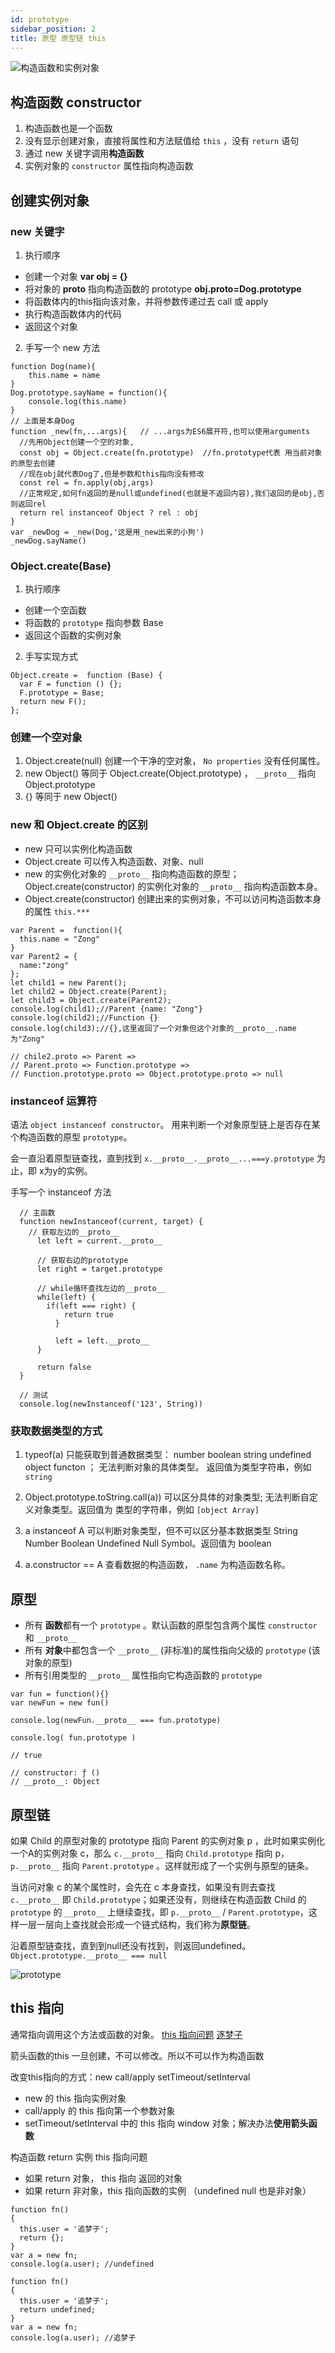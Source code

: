 ```yaml
---
id: prototype
sidebar_position: 2
title: 原型 原型链 this
---
```


![构造函数和实例对象](./img/constructor.jpg)

## 构造函数 constructor
1. 构造函数也是一个函数
2. 没有显示创建对象，直接将属性和方法赋值给 `this` ，没有 `return` 语句
3. 通过 new 关键字调用**构造函数**
4. 实例对象的 `constructor` 属性指向构造函数

## 创建实例对象
### new 关键字
1. 执行顺序
  - 创建一个对象 **var obj = {}**
  - 将对象的 __proto__ 指向构造函数的 prototype **obj.__proto__=Dog.prototype**
  - 将函数体内的this指向该对象，并将参数传递过去 call 或 apply
  - 执行构造函数体内的代码
  - 返回这个对象 
  
2. 手写一个 new 方法
  ```
  function Dog(name){
      this.name = name
  }
  Dog.prototype.sayName = function(){
      console.log(this.name)
  }
  // 上面是本身Dog
  function _new(fn,...args){   // ...args为ES6展开符,也可以使用arguments
    //先用Object创建一个空的对象,
    const obj = Object.create(fn.prototype)  //fn.prototype代表 用当前对象的原型去创建
    //现在obj就代表Dog了,但是参数和this指向没有修改
    const rel = fn.apply(obj,args)
    //正常规定,如何fn返回的是null或undefined(也就是不返回内容),我们返回的是obj,否则返回rel
    return rel instanceof Object ? rel : obj
  }
  var _newDog = _new(Dog,'这是用_new出来的小狗')
  _newDog.sayName()
  ```

### Object.create(Base)
1. 执行顺序
  - 创建一个空函数
  - 将函数的 `prototype` 指向参数 Base
  - 返回这个函数的实例对象

2. 手写实现方式
  ```
  Object.create =  function (Base) {
    var F = function () {};
    F.prototype = Base;
    return new F();
  };
  ```

### 创建一个空对象
1. Object.create(null) 创建一个干净的空对象， `No properties` 没有任何属性。
2. new Object() 等同于 Object.create(Object.prototype) ， `__proto__` 指向 Object.prototype
3. {} 等同于 new Object()

### new 和 Object.create 的区别
- new 只可以实例化构造函数
- Object.create 可以传入构造函数、对象、null
- new 的实例化对象的 `__proto__` 指向构造函数的原型；Object.create(constructor) 的实例化对象的 `__proto__` 指向构造函数本身。
- Object.create(constructor) 创建出来的实例对象，不可以访问构造函数本身的属性 `this.***` 
```
var Parent =  function(){
  this.name = "Zong"
}
var Parent2 = {
  name:"zong"
};
let child1 = new Parent();
let child2 = Object.create(Parent);
let child3 = Object.create(Parent2);
console.log(child1);//Parent {name: "Zong"}
console.log(child2);//Function {}
console.log(child3);//{},这里返回了一个对象但这个对象的__proto__.name为"Zong"

// chile2.proto => Parent => 
// Parent.proto => Function.prototype => 
// Function.prototype.proto => Object.prototype.proto => null
```

### instanceof 运算符
语法 `object instanceof constructor`。 用来判断一个对象原型链上是否存在某个构造函数的原型 `prototype`。

会一直沿着原型链查找，直到找到 `x.__proto__.__proto__...===y.prototype` 为止，即 x为y的实例。

手写一个 instanceof 方法
```
  // 主函数
  function newInstanceof(current, target) {
    // 获取左边的__proto__
      let left = current.__proto__
      
      // 获取右边的prototype
      let right = target.prototype
      
      // while循环查找左边的__proto__
      while(left) {
        if(left === right) {
            return true
          }
          
          left = left.__proto__
      }
      
      return false
  }

  // 测试  
  console.log(newInstanceof('123', String))
```

### 获取数据类型的方式

1. typeof(a)
   只能获取到普通数据类型： number boolean string undefined object functon ； 无法判断对象的具体类型。 返回值为类型字符串，例如 `string`

2. Object.prototype.toString.call(a))
   可以区分具体的对象类型; 无法判断自定义对象类型。返回值为 类型的字符串，例如 `[object Array]` 

3. a instanceof A
   可以判断对象类型，但不可以区分基本数据类型 String Number Boolean Undefined Null Symbol。返回值为 boolean 

4. a.constructor == A
   查看数据的构造函数， `.name` 为构造函数名称。




## 原型
- 所有 **函数**都有一个 `prototype` 。默认函数的原型包含两个属性 `constructor` 和 `__proto__`
- 所有 **对象**中都包含一个 `__proto__` (非标准)的属性指向父级的 `prototype` (该对象的原型)
- 所有引用类型的 `__proto__` 属性指向它构造函数的 `prototype`

```
var fun = function(){}
var newFun = new fun()

console.log(newFun.__proto__ === fun.prototype)

console.log( fun.prototype )

// true

// constructor: ƒ ()
// __proto__: Object

```

## 原型链
如果 Child 的原型对象的 prototype 指向 Parent 的实例对象 p ，此时如果实例化一个A的实例对象 c，那么 `c.__proto__` 指向 `Child.prototype` 指向 p， `p.__proto__` 指向 `Parent.prototype` 。这样就形成了一个实例与原型的链条。

当访问对象 c 的某个属性时，会先在 c 本身查找，如果没有则去查找 `c.__proto__` 即 `Child.prototype`；如果还没有，则继续在构造函数 Child 的 `prototype` 的 `__proto__` 上继续查找，即 `p.__proto__` / `Parent.prototype`，这样一层一层向上查找就会形成一个链式结构，我们称为**原型链**。 

沿着原型链查找，直到到null还没有找到，则返回undefined。`Object.prototype.__proto__ === null`

![prototype](./img/prototype.png)

## this 指向
通常指向调用这个方法或函数的对象。
[this 指向问题](https://www.cnblogs.com/lisha-better/p/5684844.html)
[逐梦子](https://juejin.cn/post/6844903462984155143)

箭头函数的this 一旦创建，不可以修改。所以不可以作为构造函数

改变this指向的方式：new call/apply setTimeout/setInterval
- new 的 this 指向实例对象
- call/apply 的 this 指向第一个参数对象
- setTimeout/setInterval 中的 this 指向 window 对象；解决办法**使用箭头函数**

构造函数 return 实例 this 指向问题
- 如果 return 对象， this 指向 返回的对象
- 如果 return 非对象，this 指向函数的实例 （undefined null 也是非对象）
```
function fn()  
{  
  this.user = '追梦子';  
  return {};  
}
var a = new fn;  
console.log(a.user); //undefined

function fn()  
{  
  this.user = '追梦子';  
  return undefined;
}
var a = new fn;  
console.log(a.user); //追梦子
```
